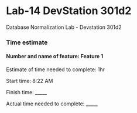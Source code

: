 # Lab-14 DevStation 301d2
Database Normalization Lab - Devstation 301d2

### Time estimate

#### Number and name of feature: Feature 1

Estimate of time needed to complete: 1hr 

Start time: 8:22 AM

Finish time: _____

Actual time needed to complete: _____

###